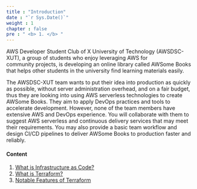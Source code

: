 ```yaml
---
title : "Introduction"
date : "`r Sys.Date()`"
weight : 1
chapter : false
pre : " <b> 1. </b> "
---
```


AWS Developer Student Club of X University of Technology (AWSDSC-XUT), a group of students who enjoy leveraging AWS for community projects, is developing an online library called AWSome Books that helps other students in the university find learning materials easily.

The AWSDSC-XUT team wants to put their idea into production as quickly as possible, without server administration overhead, and on a fair budget, thus they are looking into using AWS serverless technologies to create AWSome Books. They aim to apply DevOps practices and tools to accelerate development. However, none of the team members have extensive AWS and DevOps experience. You will collaborate with them to suggest AWS serverless and continuous delivery services that may meet their requirements. You may also provide a basic team workflow and design CI/CD pipelines to deliver AWSome Books to production faster and reliably.

#### Content

1. [What is Infrastructure as Code?](1-what-is-infrastructure-as-code)
2. [What is Terraform?](./2-what-is-terraform/)
3. [Notable Features of Terraform](3-notable-features-of-terraform)
<!-- need to remove parenthesis for path in Hugo 0.88.1 for Windows-->
